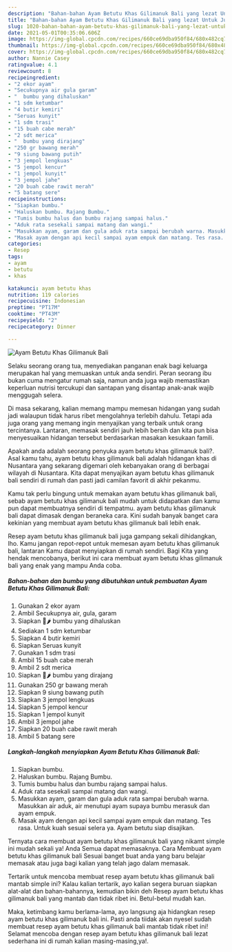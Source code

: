```yaml
---
description: "Bahan-bahan Ayam Betutu Khas Gilimanuk Bali yang lezat Untuk Jualan"
title: "Bahan-bahan Ayam Betutu Khas Gilimanuk Bali yang lezat Untuk Jualan"
slug: 1020-bahan-bahan-ayam-betutu-khas-gilimanuk-bali-yang-lezat-untuk-jualan
date: 2021-05-01T00:35:06.606Z
image: https://img-global.cpcdn.com/recipes/660ce69dba950f84/680x482cq70/ayam-betutu-khas-gilimanuk-bali-foto-resep-utama.jpg
thumbnail: https://img-global.cpcdn.com/recipes/660ce69dba950f84/680x482cq70/ayam-betutu-khas-gilimanuk-bali-foto-resep-utama.jpg
cover: https://img-global.cpcdn.com/recipes/660ce69dba950f84/680x482cq70/ayam-betutu-khas-gilimanuk-bali-foto-resep-utama.jpg
author: Nannie Casey
ratingvalue: 4.1
reviewcount: 8
recipeingredient:
- "2 ekor ayam"
- "Secukupnya air gula garam"
- "  bumbu yang dihaluskan"
- "1 sdm ketumbar"
- "4 butir kemiri"
- "Seruas kunyit"
- "1 sdm trasi"
- "15 buah cabe merah"
- "2 sdt merica"
- "  bumbu yang dirajang"
- "250 gr bawang merah"
- "9 siung bawang putih"
- "3 jempol lengkuas"
- "5 jempol kencur"
- "1 jempol kunyit"
- "3 jempol jahe"
- "20 buah cabe rawit merah"
- "5 batang sere"
recipeinstructions:
- "Siapkan bumbu."
- "Haluskan bumbu. Rajang Bumbu."
- "Tumis bumbu halus dan bumbu rajang sampai halus."
- "Aduk rata sesekali sampai matang dan wangi."
- "Masukkan ayam, garam dan gula aduk rata sampai berubah warna. Masukkan air aduk, air menutupi ayam supaya bumbu merasuk dan ayam empuk."
- "Masak ayam dengan api kecil sampai ayam empuk dan matang. Tes rasa. Untuk kuah sesuai selera ya. Ayam betutu siap disajikan."
categories:
- Resep
tags:
- ayam
- betutu
- khas

katakunci: ayam betutu khas 
nutrition: 119 calories
recipecuisine: Indonesian
preptime: "PT17M"
cooktime: "PT43M"
recipeyield: "2"
recipecategory: Dinner

---
```



![Ayam Betutu Khas Gilimanuk Bali](https://img-global.cpcdn.com/recipes/660ce69dba950f84/680x482cq70/ayam-betutu-khas-gilimanuk-bali-foto-resep-utama.jpg)

Selaku seorang orang tua, menyediakan panganan enak bagi keluarga merupakan hal yang memuaskan untuk anda sendiri. Peran seorang ibu bukan cuma mengatur rumah saja, namun anda juga wajib memastikan keperluan nutrisi tercukupi dan santapan yang disantap anak-anak wajib menggugah selera.

Di masa  sekarang, kalian memang mampu memesan hidangan yang sudah jadi walaupun tidak harus ribet mengolahnya terlebih dahulu. Tetapi ada juga orang yang memang ingin menyajikan yang terbaik untuk orang tercintanya. Lantaran, memasak sendiri jauh lebih bersih dan kita pun bisa menyesuaikan hidangan tersebut berdasarkan masakan kesukaan famili. 



Apakah anda adalah seorang penyuka ayam betutu khas gilimanuk bali?. Asal kamu tahu, ayam betutu khas gilimanuk bali adalah hidangan khas di Nusantara yang sekarang digemari oleh kebanyakan orang di berbagai wilayah di Nusantara. Kita dapat menyajikan ayam betutu khas gilimanuk bali sendiri di rumah dan pasti jadi camilan favorit di akhir pekanmu.

Kamu tak perlu bingung untuk memakan ayam betutu khas gilimanuk bali, sebab ayam betutu khas gilimanuk bali mudah untuk didapatkan dan kamu pun dapat membuatnya sendiri di tempatmu. ayam betutu khas gilimanuk bali dapat dimasak dengan beraneka cara. Kini sudah banyak banget cara kekinian yang membuat ayam betutu khas gilimanuk bali lebih enak.

Resep ayam betutu khas gilimanuk bali juga gampang sekali dihidangkan, lho. Kamu jangan repot-repot untuk memesan ayam betutu khas gilimanuk bali, lantaran Kamu dapat menyiapkan di rumah sendiri. Bagi Kita yang hendak mencobanya, berikut ini cara membuat ayam betutu khas gilimanuk bali yang enak yang mampu Anda coba.

<!--inarticleads1-->

##### Bahan-bahan dan bumbu yang dibutuhkan untuk pembuatan Ayam Betutu Khas Gilimanuk Bali:

1. Gunakan 2 ekor ayam
1. Ambil Secukupnya air, gula, garam
1. Siapkan  🧄🌶 bumbu yang dihaluskan
1. Sediakan 1 sdm ketumbar
1. Siapkan 4 butir kemiri
1. Siapkan Seruas kunyit
1. Gunakan 1 sdm trasi
1. Ambil 15 buah cabe merah
1. Ambil 2 sdt merica
1. Siapkan  🧄🌶 bumbu yang dirajang
1. Gunakan 250 gr bawang merah
1. Siapkan 9 siung bawang putih
1. Siapkan 3 jempol lengkuas
1. Siapkan 5 jempol kencur
1. Siapkan 1 jempol kunyit
1. Ambil 3 jempol jahe
1. Siapkan 20 buah cabe rawit merah
1. Ambil 5 batang sere




<!--inarticleads2-->

##### Langkah-langkah menyiapkan Ayam Betutu Khas Gilimanuk Bali:

1. Siapkan bumbu.
1. Haluskan bumbu. Rajang Bumbu.
1. Tumis bumbu halus dan bumbu rajang sampai halus.
1. Aduk rata sesekali sampai matang dan wangi.
1. Masukkan ayam, garam dan gula aduk rata sampai berubah warna. Masukkan air aduk, air menutupi ayam supaya bumbu merasuk dan ayam empuk.
1. Masak ayam dengan api kecil sampai ayam empuk dan matang. Tes rasa. Untuk kuah sesuai selera ya. Ayam betutu siap disajikan.




Ternyata cara membuat ayam betutu khas gilimanuk bali yang nikamt simple ini mudah sekali ya! Anda Semua dapat memasaknya. Cara Membuat ayam betutu khas gilimanuk bali Sesuai banget buat anda yang baru belajar memasak atau juga bagi kalian yang telah jago dalam memasak.

Tertarik untuk mencoba membuat resep ayam betutu khas gilimanuk bali mantab simple ini? Kalau kalian tertarik, ayo kalian segera buruan siapkan alat-alat dan bahan-bahannya, kemudian bikin deh Resep ayam betutu khas gilimanuk bali yang mantab dan tidak ribet ini. Betul-betul mudah kan. 

Maka, ketimbang kamu berlama-lama, ayo langsung aja hidangkan resep ayam betutu khas gilimanuk bali ini. Pasti anda tiidak akan nyesel sudah membuat resep ayam betutu khas gilimanuk bali mantab tidak ribet ini! Selamat mencoba dengan resep ayam betutu khas gilimanuk bali lezat sederhana ini di rumah kalian masing-masing,ya!.

